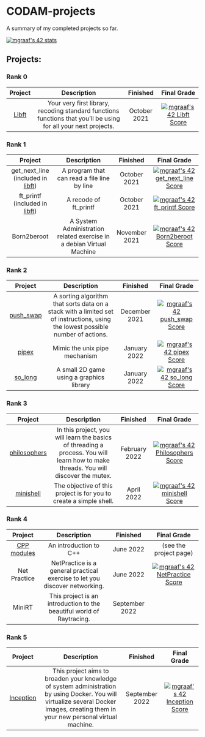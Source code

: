 # CODAM-projects
A summary of my completed projects so far.

[![mgraaf's 42 stats](https://badge42.vercel.app/api/v2/cl8kigvn400730hjwbzdxbs83/stats?cursusId=21&coalitionId=58)](https://github.com/JaeSeoKim/badge42)

## Projects:

### Rank 0
|                    Project                    |                                                   Description                                                   |   Finished   |                                                                   Final Grade                                                                   |
| :-------------------------------------------: | :-------------------------------------------------------------------------------------------------------------: | :----------: | :---------------------------------------------------------------------------------------------------------------------------------------------: |
| [Libft](https://github.com/maiadegraaf/libft) | Your very first library, recoding standard functions functions that you’ll be using for all your next projects. | October 2021 | [![mgraaf's 42 Libft Score](https://badge42.vercel.app/api/v2/cl8kigvn400730hjwbzdxbs83/project/2365202)](https://github.com/JaeSeoKim/badge42) |

### Rank 1

|                                  Project                                  |                             Description                              |   Finished    |                                                                       Final Grade                                                                       |
| :-----------------------------------------------------------------------: | :------------------------------------------------------------------: | :-----------: | :-----------------------------------------------------------------------------------------------------------------------------------------------------: |
| get_next_line (included in [libft](https://github.com/maiadegraaf/libft)) |             A program that can read a file line by line              | October 2021  | [![mgraaf's 42 get_next_line Score](https://badge42.vercel.app/api/v2/cl8kigvn400730hjwbzdxbs83/project/2378741)](https://github.com/JaeSeoKim/badge42) |
|   ft_printf (included in [libft](https://github.com/maiadegraaf/libft))   |                        A recode of ft_printf                         | October 2021  |   [![mgraaf's 42 ft_printf Score](https://badge42.vercel.app/api/v2/cl8kigvn400730hjwbzdxbs83/project/2378740)](https://github.com/JaeSeoKim/badge42)   |
|                                Born2beroot                                | A System Administration related exercise in a debian Virtual Machine | November 2021 |  [![mgraaf's 42 Born2beroot Score](https://badge42.vercel.app/api/v2/cl8kigvn400730hjwbzdxbs83/project/2378739)](https://github.com/JaeSeoKim/badge42)  |


### Rank 2
|                        Project                        |                                                           Description                                                           |   Finished    |                                                                     Final Grade                                                                     |
| :---------------------------------------------------: | :-----------------------------------------------------------------------------------------------------------------------------: | :-----------: | :-------------------------------------------------------------------------------------------------------------------------------------------------: |
| [push_swap](https://github.com/maiadegraaf/push_swap) | A sorting algorithm that sorts data on a stack with a limited set of instructions, using the lowest possible number of actions. | December 2021 | [![mgraaf's 42 push_swap Score](https://badge42.vercel.app/api/v2/cl8kigvn400730hjwbzdxbs83/project/2423772)](https://github.com/JaeSeoKim/badge42) |
|     [pipex](https://github.com/maiadegraaf/pipex)     |                                                  Mimic the unix pipe mechanism                                                  | January 2022  |   [![mgraaf's 42 pipex Score](https://badge42.vercel.app/api/v2/cl8kigvn400730hjwbzdxbs83/project/2442123)](https://github.com/JaeSeoKim/badge42)   |
|   [so_long](https://github.com/maiadegraaf/so_long)   |                                            A small 2D game using a graphics library                                             | January 2022  |  [![mgraaf's 42 so_long Score](https://badge42.vercel.app/api/v2/cl8kigvn400730hjwbzdxbs83/project/2423771)](https://github.com/JaeSeoKim/badge42)  |

### Rank 3

|                          Project                           |                                                             Description                                                             |   Finished    |                                                                      Final Grade                                                                       |
| :--------------------------------------------------------: | :---------------------------------------------------------------------------------------------------------------------------------: | :-----------: | :----------------------------------------------------------------------------------------------------------------------------------------------------: |
| [philosophers](https:/github.com/maiadegraaf/philosophers) | In this project, you will learn the basics of threading a process. You will learn how to make threads. You will discover the mutex. | February 2022 | [![mgraaf's 42 Philosophers Score](https://badge42.vercel.app/api/v2/cl8kigvn400730hjwbzdxbs83/project/2460556)](https://github.com/JaeSeoKim/badge42) |
|    [minishell](https:/github.com/maiadegraaf/minishell)    |                                 The objective of this project is for you to create a simple shell.                                  |  April 2022   |  [![mgraaf's 42 minishell Score](https://badge42.vercel.app/api/v2/cl8kigvn400730hjwbzdxbs83/project/2530467)](https://github.com/JaeSeoKim/badge42)   |

### Rank 4

| Project | Description | Finished | Final Grade |
| :-----: | :---------: | :------: | :---------: |
| [CPP modules](https:/github.com/maiadegraaf/cpp) | An introduction to C++ | June 2022 | (see the project page)
| Net Practice |  NetPractice is a general practical exercise to let you discover networking. | June 2022 | [![mgraaf's 42 NetPractice Score](https://badge42.vercel.app/api/v2/cl8kigvn400730hjwbzdxbs83/project/2608036)](https://github.com/JaeSeoKim/badge42) |
| MiniRT |  This project is an introduction to the beautiful world of Raytracing. | September 2022 || 

### Rank 5
| Project | Description | Finished | Final Grade |
| :-----: | :---------: | :------: | :---------: |
| [Inception](https:/github.com/maiadegraaf/inception) | This project aims to broaden your knowledge of system administration by using Docker. You will virtualize several Docker images, creating them in your new personal virtual machine. | September 2022 | [![mgraaf's 42 Inception Score](https://badge42.vercel.app/api/v2/cl8kigvn400730hjwbzdxbs83/project/2659817)](https://github.com/JaeSeoKim/badge42) |